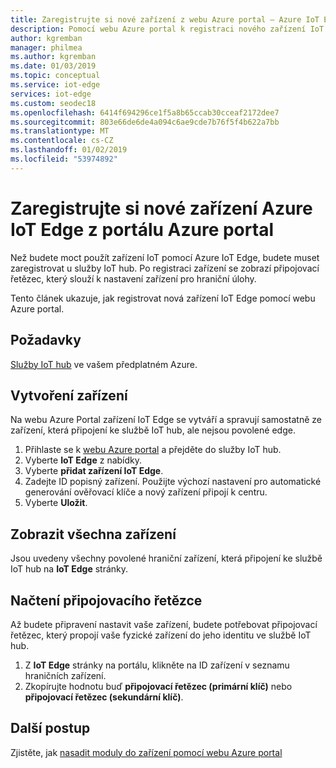 ```yaml
---
title: Zaregistrujte si nové zařízení z webu Azure portal – Azure IoT Edge | Dokumentace Microsoftu
description: Pomocí webu Azure portal k registraci nového zařízení IoT Edge a načtení připojovacího řetězce
author: kgremban
manager: philmea
ms.author: kgremban
ms.date: 01/03/2019
ms.topic: conceptual
ms.service: iot-edge
services: iot-edge
ms.custom: seodec18
ms.openlocfilehash: 6414f694296ce1f5a8b65ccab30cceaf2172dee7
ms.sourcegitcommit: 803e66de6de4a094c6ae9cde7b76f5f4b622a7bb
ms.translationtype: MT
ms.contentlocale: cs-CZ
ms.lasthandoff: 01/02/2019
ms.locfileid: "53974892"
---
```

# <a name="register-a-new-azure-iot-edge-device-from-the-azure-portal"></a>Zaregistrujte si nové zařízení Azure IoT Edge z portálu Azure portal

Než budete moct použít zařízení IoT pomocí Azure IoT Edge, budete muset zaregistrovat u služby IoT hub. Po registraci zařízení se zobrazí připojovací řetězec, který slouží k nastavení zařízení pro hraniční úlohy.

Tento článek ukazuje, jak registrovat nová zařízení IoT Edge pomocí webu Azure portal.

## <a name="prerequisites"></a>Požadavky

[Služby IoT hub](../iot-hub/iot-hub-create-through-portal.md) ve vašem předplatném Azure.

## <a name="create-a-device"></a>Vytvoření zařízení

Na webu Azure Portal zařízení IoT Edge se vytváří a spravují samostatně ze zařízení, která připojení ke službě IoT hub, ale nejsou povolené edge.

1. Přihlaste se k [webu Azure portal](https://portal.azure.com) a přejděte do služby IoT hub.
2. Vyberte **IoT Edge** z nabídky.
3. Vyberte **přidat zařízení IoT Edge**.
4. Zadejte ID popisný zařízení. Použijte výchozí nastavení pro automatické generování ověřovací klíče a nový zařízení připojí k centru.
5. Vyberte **Uložit**.

## <a name="view-all-devices"></a>Zobrazit všechna zařízení

Jsou uvedeny všechny povolené hraniční zařízení, která připojení ke službě IoT hub na **IoT Edge** stránky.

## <a name="retrieve-the-connection-string"></a>Načtení připojovacího řetězce

Až budete připravení nastavit vaše zařízení, budete potřebovat připojovací řetězec, který propojí vaše fyzické zařízení do jeho identitu ve službě IoT hub.

1. Z **IoT Edge** stránky na portálu, klikněte na ID zařízení v seznamu hraničních zařízení.
2. Zkopírujte hodnotu buď **připojovací řetězec (primární klíč)** nebo **připojovací řetězec (sekundární klíč)**.

## <a name="next-steps"></a>Další postup

Zjistěte, jak [nasadit moduly do zařízení pomocí webu Azure portal](how-to-deploy-modules-portal.md)
